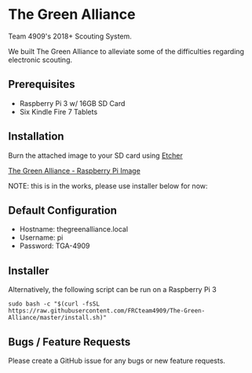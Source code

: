 # The Green Alliance
Team 4909's 2018+ Scouting System.

We built The Green Alliance to alleviate some of the difficulties regarding electronic scouting.

## Prerequisites
- Raspberry Pi 3 w/ 16GB SD Card
- Six Kindle Fire 7 Tablets

## Installation
Burn the attached image to your SD card using [Etcher](https://etcher.io)

[The Green Alliance - Raspberry Pi Image](#)

NOTE: this is in the works, please use installer below for now:

## Default Configuration
- Hostname: thegreenalliance.local
- Username: pi
- Password: TGA-4909

## Installer
Alternatively, the following script can be run on a Raspberry Pi 3

```sudo bash -c "$(curl -fsSL https://raw.githubusercontent.com/FRCteam4909/The-Green-Alliance/master/install.sh)"```

## Bugs / Feature Requests
Please create a GitHub issue for any bugs or new feature requests.
